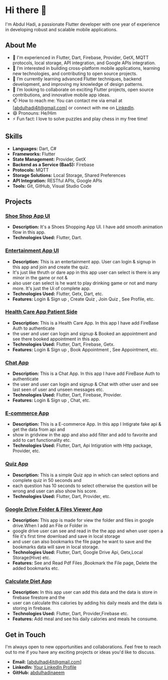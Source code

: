 # Hi there 👋

I'm Abdul Hadi, a passionate Flutter developer with one year of experience in developing robust and scalable mobile applications.

## About Me

- 🌟 I'm experienced in Flutter, Dart, Firebase, Provider, GetX, MQTT protocols, local storage, API integration, and Google APIs integration.
- 👀 I’m interested in building cross-platform mobile applications, learning new technologies, and contributing to open source projects.
- 🌱 I’m currently learning advanced Flutter techniques, backend development, and improving my knowledge of design patterns.
- 💞️ I’m looking to collaborate on exciting Flutter projects, open source contributions, and innovative mobile app ideas.
- 📫 How to reach me: You can contact me via email at [abdulhadi4it@gmail.com] or connect with me on [LinkedIn](www.linkedin.com/in/abdul-hadi-flutterdev161).
- 😄 Pronouns: He/Him
- ⚡ Fun fact: I love to solve puzzles and play chess in my free time!

## Skills

- **Languages:** Dart, C#
- **Frameworks:** Flutter
- **State Management:** Provider, GetX
- **Backend as a Service (BaaS):** Firebase
- **Protocols:** MQTT
- **Storage Solutions:** Local Storage, Shared Preferences
- **API Integration:** RESTful APIs, Google APIs
- **Tools:** Git, GitHub, Visual Studio Code

## Projects

### [Shoe Shop App UI](https://github.com/abdulhadinaeem/project-name](https://github.com/abdulhadinaeem/shoe-shop-app))
- **Description:** It's a Shoes Shopping App UI. I have add smooth animation flow in this app.
- **Technologies Used:** Flutter, Dart.


### [Entertainment App UI](https://github.com/abdulhadinaeem/rumored-app)
- **Description:** This is an entertainment app. User can login & signup in this app and join and create the quiz.
-  It's just like thruth or dare app in this app user can select is there is any minor in the game or not &
-  also user can select is he want to play drinking game or not and many more. It's just the Ui of complete app.
- **Technologies Used:** Flutter, Getx, Dart, etc.
- **Features:** Login & Sign up , Create Quiz , Join Quiz , See Profile, etc.

### [Health Care App Patient Side](https://github.com/abdulhadinaeem/HealthCare-App)
- **Description:** This is a Health Care App. In this app I have add FireBase Auth to authenticate
-  the user and user can login and signup & Booked an appointment and see there booked appointment in this app.
- **Technologies Used:** Flutter, Dart, Firebase, Getx.
-  **Features:** Login & Sign up , Book Appointment , See Appointment, etc.

### [Chat App](https://github.com/abdulhadinaeem/chat_app)
- **Description:** This is a Chat App. In this app I have add FireBase Auth to authenticate
-  the user and user can login and signup & Chat with other user and see last seen of user and unseen messages etc.
- **Technologies Used:** Flutter, Dart, Firebase, Provider.
-  **Features:** Login & Sign up , Chat, etc.

### [E-commerce App](https://github.com/abdulhadinaeem/ecommerce_app)
- **Description:** This is a E-commerce App. In this app I Intigrate fake api & get the data from api and
-  show in gridview in the app and also add filter and add to favorite and add to cart functionality etc.
- **Technologies Used:** Flutter, Dart, Api Intigration with Http package, Provider, etc.

### [Quiz App](https://github.com/abdulhadinaeem/quiz_app)
- **Description:** This is a simple Quiz app in which can select options and complete quiz in 50 seconds and
-  each question has 10 seconds to select otherwise the question will be wrong and user can also show his score.
- **Technologies Used:** Flutter, Dart, Provider, etc.

### [Google Drive Folder & Files Viewer App](https://github.com/abdulhadinaeem/It_Curves_Google_Drive_Viewer)
- **Description:** This app is made for view the folder and files in google drive.When I add an File or Folder in
- google drive user can see and read in the the app and when user open a file it's first time download and save in local storage
-  and user can also bookmarks the file page he want to save and the bookmarks data will save in local storage.
- **Technologies Used:** Flutter, Dart, Google Drive Api, Getx,Local Storage(Hive) etc.
- **Features:** See and Read Pdf Files ,Bookmark the File page, Delete the added bookmarks etc.

### [Calculate Diet App](https://github.com/abdulhadinaeem/calculate_dite)
- **Description:** In this app user can add this data and the data is store in firebase firestore and the
-  user can calculate this calories by adding his daily meals and the data is storing in firebase.
- **Technologies Used:** Flutter, Dart, Provider,Firebase etc.
- **Features:** Add meal and see his daily calories and meals he consume.


## Get in Touch

I'm always open to new opportunities and collaborations. Feel free to reach out to me if you have any exciting projects or ideas you'd like to discuss.

- **Email:** [abdulhadi4it@gmail.com]
- **LinkedIn:** [Your LinkedIn Profile](www.linkedin.com/in/abdul-hadi-flutterdev161)
- **GitHub:** [abdulhadinaeem](https://github.com/abdulhadinaeem)

<!---
abdulhadinaeem/abdulhadinaeem is a ✨ special ✨ repository because its `README.md` (this file) appears on your GitHub profile.
You can click the Preview link to take a look at your changes.
--->

